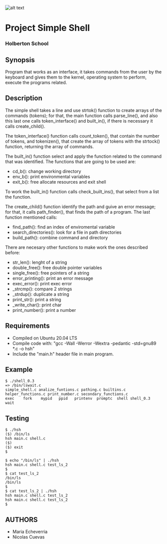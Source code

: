 ![alt text](https://github.com/nicolas1897/holbertonschool-simple_shell/blob/main/simple%20shell-general.drawio.png)

# Project Simple Shell
### Holberton School 

## Synopsis

Program that works as an interface, it takes commands from the user by the keyboard and gives them to the kernel, operating system to perform, execute the programs related. 

## Description

The simple shell takes a line and use strtok() function to create arrays of the commands (tokens); for that, the main function calls parse_line(), and also this last one calls token_interface() and built_in(), if there is necessary it calls create_child().

The token_interface() function calls count_token(), that contain the number of tokens, and tokenizen(), that create the array of tokens with the strtock() function, returning the array of commands.

The built_in() function select and apply the function related to the command that was identified. The functions that are going to be used are:

* cd_b(): change working directory
* env_b(): print environmental variables
* exit_b(): free allocate resources and exit shell

To work the built_in() function calls check_built_ins(), that select from a list the function.

The create_child() function identify the path and guive an error message; for that, it calls path_finder(), that finds the path of a program. The last function mentioned calls:

* find_path(): find an index of enviromental variable
* search_directories(): look for a file in path directories
* build_path(): combine command and directory

There are necesary other functions to make work the ones described before:

* str_len(): lenght of a string
* double_free(): free double pointer variables
* single_free(): free pointers of a string
* error_printing(): print an error message
* exec_error(): print exec error
* _strcmp(): compare 2 strings
* _strdup(): duplicate a string
* print_str(): print a string
* _write_char(): print char
* print_number(): print a number

## Requirements

* Compiled on Ubuntu 20.04 LTS
* Compile code with: "gcc -Wall -Werror -Wextra -pedantic -std=gnu89 *.c -o hsh"
* Include the "main.h" header file in main program.

## Example

```
$ ./shell_0.3
=> /bin/lswait.c
simple_shell.c analize_funtions.c pathing.c builtins.c helper_functions.c print_number.c secondary_functions.c 
exec    fork    mypid   ppid   printenv  promptc  shell shell_0.3  wait
```

## Testing

```
$ ./hsh
($) /bin/ls
hsh main.c shell.c
($)
($) exit
$
```

```
$ echo "/bin/ls" | ./hsh
hsh main.c shell.c test_ls_2
$
$ cat test_ls_2
/bin/ls
/bin/ls
$
$ cat test_ls_2 | ./hsh
hsh main.c shell.c test_ls_2
hsh main.c shell.c test_ls_2
$
```

## AUTHORS
* Maria Echeverria
* Nicolas Cuevas
